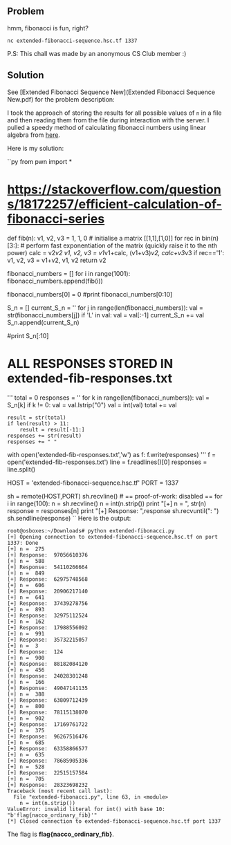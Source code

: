 ## Problem ##

hmm, fibonacci is fun, right?

`nc extended-fibonacci-sequence.hsc.tf 1337`

P.S: This chall was made by an anonymous CS Club member :)

## Solution ##

See [Extended Fibonacci Sequence New](Extended Fibonacci Sequence New.pdf) for the problem description:

I took the approach of storing the results for all possible values of `n` in a file and then reading them from the file during interaction with the server. I pulled a speedy method of calculating fibonacci numbers using linear algebra from [here](https://stackoverflow.com/questions/18172257/efficient-calculation-of-fibonacci-series).

Here is my solution:

``py
from pwn import *

# https://stackoverflow.com/questions/18172257/efficient-calculation-of-fibonacci-series
def fib(n):
    v1, v2, v3 = 1, 1, 0    # initialise a matrix [[1,1],[1,0]]
    for rec in bin(n)[3:]:  # perform fast exponentiation of the matrix (quickly raise it to the nth power)
        calc = v2*v2
        v1, v2, v3 = v1*v1+calc, (v1+v3)*v2, calc+v3*v3
        if rec=='1':    v1, v2, v3 = v1+v2, v1, v2
    return v2

fibonacci_numbers = []
for i in range(1001):
    fibonacci_numbers.append(fib(i))

fibonacci_numbers[0] = 0
#print fibonacci_numbers[0:10]

S_n = []
current_S_n = ''
for j in range(len(fibonacci_numbers)):
    val = str(fibonacci_numbers[j])
    if 'L' in val:
        val = val[:-1]
    current_S_n += val
    S_n.append(current_S_n)

#print S_n[:10]

# ALL RESPONSES STORED IN extended-fib-responses.txt
'''
total = 0
responses = ''
for k in range(len(fibonacci_numbers)):
    val = S_n[k]
    if k != 0:
        val = val.lstrip("0")
    val = int(val)
    total += val
    
    result = str(total)
    if len(result) > 11:
        result = result[-11:]
    responses += str(result)
    responses += " "

with open('extended-fib-responses.txt','w') as f:
    f.write(responses)
'''
f = open('extended-fib-responses.txt')
line = f.readlines()[0]
responses = line.split()

HOST = 'extended-fibonacci-sequence.hsc.tf' 
PORT = 1337

sh = remote(HOST,PORT)
sh.recvline() # == proof-of-work: disabled ==
for i in range(100):
    n = sh.recvline()
    n = int(n.strip())
    print "[+] n = ", str(n)
    response = responses[n]
    print "[+] Response: ",response
    sh.recvuntil(": ")
    sh.sendline(response)
``
Here is the output:

```console
root@osboxes:~/Downloads# python extended-fibonacci.py 
[+] Opening connection to extended-fibonacci-sequence.hsc.tf on port 1337: Done
[+] n =  275
[+] Response:  97056610376
[+] n =  588
[+] Response:  54110266664
[+] n =  849
[+] Response:  62975748568
[+] n =  606
[+] Response:  20906217140
[+] n =  641
[+] Response:  37439278756
[+] n =  893
[+] Response:  32975112524
[+] n =  162
[+] Response:  17988556092
[+] n =  991
[+] Response:  35732215057
[+] n =  3
[+] Response:  124
[+] n =  900
[+] Response:  88182084120
[+] n =  456
[+] Response:  24028301248
[+] n =  166
[+] Response:  49047141135
[+] n =  388
[+] Response:  63809712439
[+] n =  800
[+] Response:  78115138070
[+] n =  902
[+] Response:  17169761722
[+] n =  375
[+] Response:  96267516476
[+] n =  685
[+] Response:  63358866577
[+] n =  635
[+] Response:  78685905336
[+] n =  528
[+] Response:  22515157584
[+] n =  705
[+] Response:  28323698232
Traceback (most recent call last):
  File "extended-fibonacci.py", line 63, in <module>
    n = int(n.strip())
ValueError: invalid literal for int() with base 10: "b'flag{nacco_ordinary_fib}'"
[*] Closed connection to extended-fibonacci-sequence.hsc.tf port 1337
```

The flag is **flag{nacco_ordinary_fib}**.
